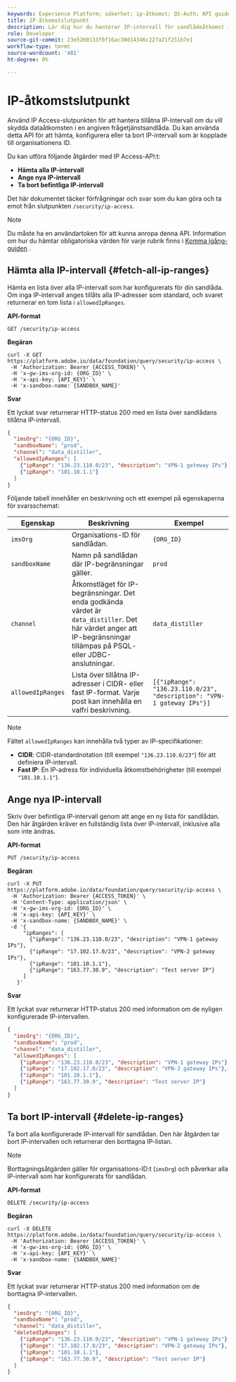 ```yaml
---
keywords: Experience Platform; säkerhet; ip-åtkomst; QS-Auth; API guide; frågetjänst; IP-intervall
title: IP-åtkomstslutpunkt
description: Lär dig hur du hanterar IP-intervall för sandlådeåtkomst i Query Service med API-slutpunkten för IP Access.
role: Developer
source-git-commit: 23e5260133f0f16ac30d14346c227a21f251b7e1
workflow-type: tm+mt
source-wordcount: '401'
ht-degree: 0%

---
```


# IP-åtkomstslutpunkt

Använd IP Access-slutpunkten för att hantera tillåtna IP-intervall om du vill skydda dataåtkomsten i en angiven frågetjänstsandlåda. Du kan använda detta API för att hämta, konfigurera eller ta bort IP-intervall som är kopplade till organisationens ID.

Du kan utföra följande åtgärder med IP Access-API:t:

- **Hämta alla IP-intervall**
- **Ange nya IP-intervall**
- **Ta bort befintliga IP-intervall**

Det här dokumentet täcker förfrågningar och svar som du kan göra och ta emot från slutpunkten `/security/ip-access`.

>[!NOTE]
>
>Du måste ha en användartoken för att kunna anropa denna API. Information om hur du hämtar obligatoriska värden för varje rubrik finns i [Komma igång-guiden](./getting-started.md) .

## Hämta alla IP-intervall {#fetch-all-ip-ranges}

Hämta en lista över alla IP-intervall som har konfigurerats för din sandlåda. Om inga IP-intervall anges tillåts alla IP-adresser som standard, och svaret returnerar en tom lista i `allowedIpRanges`.

**API-format**

```http
GET /security/ip-access
```

**Begäran**

```shell
curl -X GET https://platform.adobe.io/data/foundation/query/security/ip-access \
 -H 'Authorization: Bearer {ACCESS_TOKEN}' \
 -H 'x-gw-ims-org-id: {ORG_ID}' \
 -H 'x-api-key: {API_KEY}' \
 -H 'x-sandbox-name: {SANDBOX_NAME}'
```

**Svar**

Ett lyckat svar returnerar HTTP-status 200 med en lista över sandlådans tillåtna IP-intervall.

```json
{
  "imsOrg": "{ORG_ID}",
  "sandboxName": "prod",
  "channel": "data_distiller",
  "allowedIpRanges": [
    {"ipRange": "136.23.110.0/23", "description": "VPN-1 gateway IPs"},
    {"ipRange": "101.10.1.1"}
  ]
}
```

Följande tabell innehåller en beskrivning och ett exempel på egenskaperna för svarsschemat:

| Egenskap | Beskrivning | Exempel |
|------------------|---------------------------------------------|-----------------------------------------------------------------------------------------------|
| `imsOrg` | Organisations-ID för sandlådan. | `{ORG_ID}` |
| `sandboxName` | Namn på sandlådan där IP-begränsningar gäller. | `prod` |
| `channel` | Åtkomstläget för IP-begränsningar. Det enda godkända värdet är `data_distiller`. Det här värdet anger att IP-begränsningar tillämpas på PSQL- eller JDBC-anslutningar. | `data_distiller` |
| `allowedIpRanges` | Lista över tillåtna IP-adresser i CIDR- eller fast IP-format. Varje post kan innehålla en valfri beskrivning. | `[{"ipRange": "136.23.110.0/23", "description": "VPN-1 gateway IPs"}]` |

>[!NOTE]
>
>Fältet `allowedIpRanges` kan innehålla två typer av IP-specifikationer:<br><ul><li>**CIDR**: CIDR-standardnotation (till exempel `"136.23.110.0/23"`) för att definiera IP-intervall.</li><li>**Fast IP**: En IP-adress för individuella åtkomstbehörigheter (till exempel `"101.10.1.1"`).</li></ul>

## Ange nya IP-intervall

Skriv över befintliga IP-intervall genom att ange en ny lista för sandlådan. Den här åtgärden kräver en fullständig lista över IP-intervall, inklusive alla som inte ändras.

**API-format**

```http
PUT /security/ip-access
```

**Begäran**

```shell
curl -X PUT https://platform.adobe.io/data/foundation/query/security/ip-access \
 -H 'Authorization: Bearer {ACCESS_TOKEN}' \
 -H 'Content-Type: application/json' \
 -H 'x-gw-ims-org-id: {ORG_ID}' \
 -H 'x-api-key: {API_KEY}' \
 -H 'x-sandbox-name: {SANDBOX_NAME}' \
 -d '{
     "ipRanges": [
       {"ipRange": "136.23.110.0/23", "description": "VPN-1 gateway IPs"},
       {"ipRange": "17.102.17.0/23", "description": "VPN-2 gateway IPs"},
       {"ipRange": "101.10.1.1"},
       {"ipRange": "163.77.30.9", "description": "Test server IP"}
     ]
   }'
```

**Svar**

Ett lyckat svar returnerar HTTP-status 200 med information om de nyligen konfigurerade IP-intervallen.

```json
{
  "imsOrg": "{ORG_ID}",
  "sandboxName": "prod",
  "channel": "data_distiller",
  "allowedIpRanges": [
    {"ipRange": "136.23.110.0/23", "description": "VPN-1 gateway IPs"},
    {"ipRange": "17.102.17.0/23", "description": "VPN-2 gateway IPs"},
    {"ipRange": "101.10.1.1"},
    {"ipRange": "163.77.30.9", "description": "Test server IP"}
  ]
}
```

## Ta bort IP-intervall {#delete-ip-ranges}

Ta bort alla konfigurerade IP-intervall för sandlådan. Den här åtgärden tar bort IP-intervallen och returnerar den borttagna IP-listan.

>[!NOTE]
>
>Borttagningsåtgärden gäller för organisations-ID:t (`imsOrg`) och påverkar alla IP-intervall som har konfigurerats för sandlådan.

**API-format**

```http
DELETE /security/ip-access
```

**Begäran**

```shell
curl -X DELETE https://platform.adobe.io/data/foundation/query/security/ip-access \
 -H 'Authorization: Bearer {ACCESS_TOKEN}' \
 -H 'x-gw-ims-org-id: {ORG_ID}' \
 -H 'x-api-key: {API_KEY}' \
 -H 'x-sandbox-name: {SANDBOX_NAME}'
```

**Svar**

Ett lyckat svar returnerar HTTP-status 200 med information om de borttagna IP-intervallen.

```json
{
  "imsOrg": "{ORG_ID}",
  "sandboxName": "prod",
  "channel": "data_distiller",
  "deletedIpRanges": [
    {"ipRange": "136.23.110.0/23", "description": "VPN-1 gateway IPs"},
    {"ipRange": "17.102.17.0/23", "description": "VPN-2 gateway IPs"},
    {"ipRange": "101.10.1.1"},
    {"ipRange": "163.77.30.9", "description": "Test server IP"}
  ]
}
```

